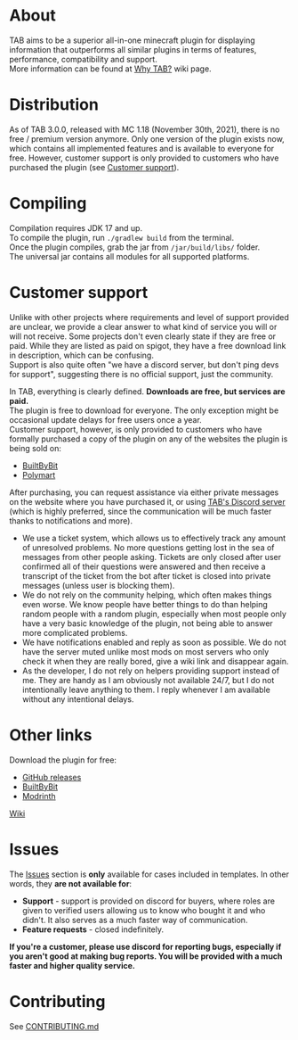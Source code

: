 # About
TAB aims to be a superior all-in-one minecraft plugin for displaying information that outperforms all 
similar plugins in terms of features, performance, compatibility and support.  
More information can be found at [Why TAB?](https://github.com/NEZNAMY/TAB/wiki/Why-TAB%3F) wiki page.

# Distribution
As of TAB 3.0.0, released with MC 1.18 (November 30th, 2021), there is no free / premium
version anymore. Only one version of the plugin exists now, which contains all implemented features
and is available to everyone for free. However, customer support is only provided to 
customers who have purchased the plugin (see [Customer support](#customer-support)).  

# Compiling
Compilation requires JDK 17 and up.  
To compile the plugin, run `./gradlew build` from the terminal.  
Once the plugin compiles, grab the jar from `/jar/build/libs/` folder.  
The universal jar contains all modules for all supported platforms.

# Customer support
Unlike with other projects where requirements and level of support provided are unclear,
we provide a clear answer to what kind of service you will or will not receive. Some projects don't
even clearly state if they are free or paid. While they are listed as paid on spigot, they have
a free download link in description, which can be confusing.  
Support is also quite often "we have a discord server, but don't ping devs for support", suggesting
there is no official support, just the community.

In TAB, everything is clearly defined. **Downloads are free, but services are paid.**  
The plugin is free to download for everyone. The only exception might be occasional update delays
for free users once a year.  
Customer support, however, is only provided to customers who have formally purchased a copy 
of the plugin on any of the websites the plugin is being sold on:  
* [BuiltByBit](https://builtbybit.com/resources/14009/)
* [Polymart](https://polymart.org/resource/484)
  
After purchasing, you can request assistance via either private messages on the website where you
have purchased it, or using [TAB's Discord server](https://discord.gg/EaSvdk6) (which is highly 
preferred, since the communication will be much faster thanks to notifications and more).  
* We use a ticket system, which allows us to effectively track any amount of unresolved problems.
No more questions getting lost in the sea of messages from other people asking. Tickets are only closed
after user confirmed all of their questions were answered and then receive a transcript of the ticket
from the bot after ticket is closed into private messages (unless user is blocking them).
* We do not rely on the community helping, which often makes things even worse. We know people have
better things to do than helping random people with a random plugin, especially when most people only
have a very basic knowledge of the plugin, not being able to answer more complicated problems.
* We have notifications enabled and reply as soon as possible. We do not have the server muted unlike
most mods on most servers who only check it when they are really bored, give a wiki link and 
disappear again.
* As the developer, I do not rely on helpers providing support instead of me. They are handy as
I am obviously not available 24/7, but I do not intentionally leave anything to them. I reply
whenever I am available without any intentional delays.

# Other links
Download the plugin for free: 
* [GitHub releases](https://github.com/NEZNAMY/TAB/releases)
* [BuiltByBit](https://builtbybit.com/resources/20631/)
* [Modrinth](https://modrinth.com/plugin/tab-was-taken)
  
[Wiki](https://github.com/NEZNAMY/TAB/wiki)

# Issues
The [Issues](https://github.com/NEZNAMY/TAB/issues) section is **only** available for cases included in templates.
In other words, they **are not available for**:  
* **Support** - support is provided on discord for buyers, where roles are given to verified users
allowing us to know who bought it and who didn't. It also serves as a much faster way of communication.
* **Feature requests** - closed indefinitely.
  
**If you're a customer, please use discord for reporting bugs, especially if you aren't good at making bug reports. 
You will be provided with a much faster and higher quality service.**

# Contributing
See [CONTRIBUTING.md](https://github.com/NEZNAMY/TAB/blob/master/CONTRIBUTING.md)
